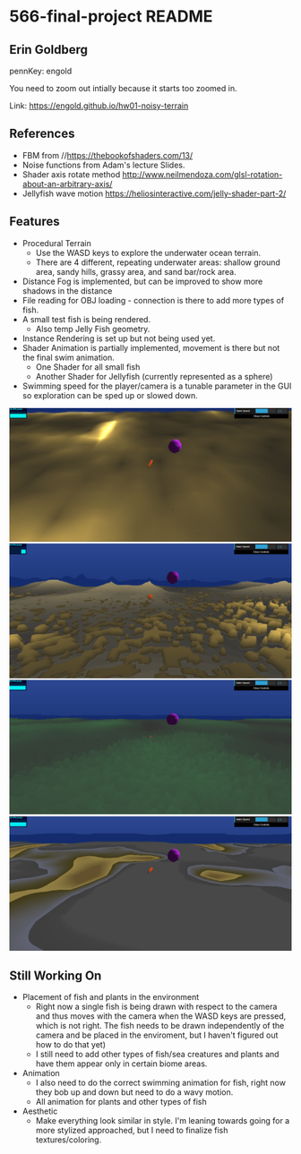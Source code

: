 # 566-final-project README

## Erin Goldberg
pennKey: engold

You need to zoom out intially because it starts too zoomed in.

Link: https://engold.github.io/hw01-noisy-terrain

## References
- FBM from //https://thebookofshaders.com/13/
- Noise functions from Adam's lecture Slides.
- Shader axis rotate method http://www.neilmendoza.com/glsl-rotation-about-an-arbitrary-axis/
- Jellyfish wave motion https://heliosinteractive.com/jelly-shader-part-2/

## Features
- Procedural Terrain
  - Use the WASD keys to explore the underwater ocean terrain.
  - There are 4 different, repeating underwater areas: shallow ground area, sandy hills, grassy area, and sand bar/rock area.
- Distance Fog is implemented, but can be improved to show more shadows in the distance
- File reading for OBJ loading - connection is there to add more types of fish.
- A small test fish is being rendered.
    - Also temp Jelly Fish geometry.
- Instance Rendering is set up but not being used yet. 
- Shader Animation is partially implemented, movement is there but not the final swim animation.
    - One Shader for all small fish
    - Another Shader for Jellyfish (currently represented as a sphere)
- Swimming speed for the player/camera is a tunable parameter in the GUI so exploration can be sped up or slowed down.

![](fishground.png)
![](fishsand.png)
![](fishgrass.png)
![](fishsandbar.png)


## Still Working On
- Placement of fish and plants in the environment
    - Right now a single fish is being drawn with respect to the camera and thus moves with the camera when the WASD keys are pressed, which is not right. The fish needs to be drawn independently of the camera and be placed in the enviroment, but I haven't figured out how to do that yet)
    - I still need to add other types of fish/sea creatures and plants and have them appear only in certain biome areas.
- Animation
    - I also need to do the correct swimming animation for fish, right now they bob up and down but need to do a wavy motion.
    - All animation for plants and other types of fish
- Aesthetic
    - Make everything look similar in style. I'm leaning towards going for a more stylized approached, but I need to finalize fish textures/coloring.
